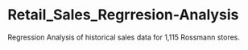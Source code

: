 # Retail_Sales_Regrresion-Analysis
Regression Analysis of historical sales data for 1,115 Rossmann stores. 
